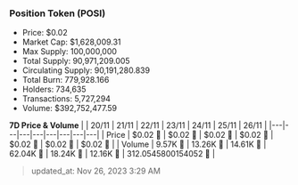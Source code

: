 
  ### Position Token (POSI)
  - Price: $0.02
  - Market Cap: $1,628,009.31
  - Max Supply: 100,000,000
  - Total Supply: 90,971,209.005
  - Circulating Supply: 90,191,280.839
  - Total Burn: 779,928.166
  - Holders: 734,635
  - Transactions: 5,727,294
  - Volume: $392,752,477.59

  **7D Price & Volume**
  | | 20&#x2F;11 | 21&#x2F;11 | 22&#x2F;11 | 23&#x2F;11 | 24&#x2F;11 | 25&#x2F;11 | 26&#x2F;11 |
  |---|---|---|---|---|---|---|---|
  | Price | $0.02 🔻 | $0.02 🔻 | $0.02 🔻 | $0.02 🔻 | $0.02 🚀 | $0.02 🔻 | $0.02 🔻 |
  | Volume | 9.57K 🚀 | 13.26K 🚀 | 14.61K 🚀 | 62.04K 🚀 | 18.24K 🔻 | 12.16K 🔻 | 312.0545800154052 🔻 |

  > updated_at: Nov 26, 2023 3:29 AM
